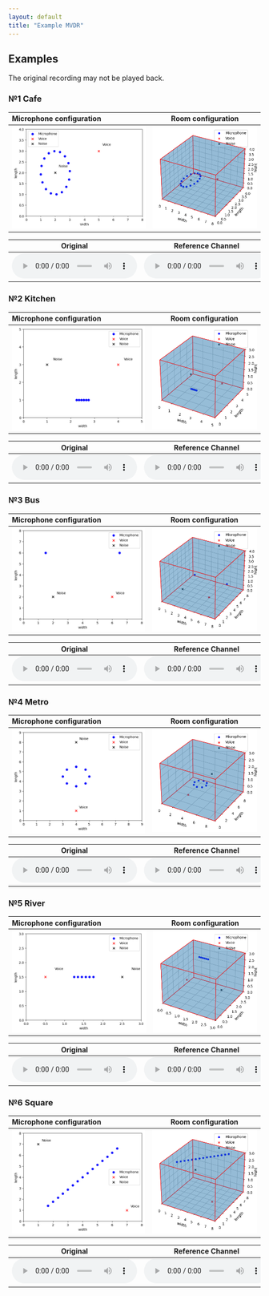 ```yaml
---
layout: default
title: "Example MVDR"
---
```

## Examples
The original recording may not be played back.
### №1 Cafe
| Microphone configuration| Room configuration|
|:------------------------|:------------------------:|
| ![Image1](sample/cafe/2d.png) | ![Image2](sample/cafe/3d.png) |

| Original| Reference Channel| MVDR |
|:------------------------:|:------------------------:|:------------------------:|
| </style> <audio src="sample/cafe/orig.wav" controls preload style="width: 250px; height: 50px;"></audio>  | <audio src="sample/cafe/ref.wav" controls preload style="width: 250px; height: 50px;"></audio>  | <audio src="sample/cafe/mvdr.wav" controls preload style="width: 250px; height: 50px;" ></audio> |

### №2 Kitchen
| Microphone configuration| Room configuration|
|:------------------------|:------------------------:|
| ![Image1](sample/kitchen/2d.png) | ![Image2](sample/kitchen/3d.png) |

| Original| Reference Channel| MVDR |
|:------------------------:|:------------------------:|:------------------------:|
| </style> <audio src="sample/kitchen/orig.wav" controls preload style="width: 250px; height: 50px;"></audio>  | <audio src="sample/kitchen/ref.wav" controls preload style="width: 250px; height: 50px;"></audio>  | <audio src="sample/kitchen/mvdr.wav" controls preload style="width: 250px; height: 50px;" ></audio> |

### №3 Bus
| Microphone configuration| Room configuration|
|:------------------------|:------------------------:|
| ![Image1](sample/bus/2d.png) | ![Image2](sample/bus/3d.png) |

| Original| Reference Channel| MVDR |
|:------------------------:|:------------------------:|:------------------------:|
| </style> <audio src="sample/bus/orig.wav" controls preload style="width: 250px; height: 50px;"></audio>  | <audio src="sample/bus/ref.wav" controls preload style="width: 250px; height: 50px;"></audio>  | <audio src="sample/bus/mvdr.wav" controls preload style="width: 250px; height: 50px;" ></audio> |

### №4 Metro
| Microphone configuration| Room configuration|
|:------------------------|:------------------------:|
| ![Image1](sample/metro/2d.png) | ![Image2](sample/metro/3d.png) |

| Original| Reference Channel| MVDR |
|:------------------------:|:------------------------:|:------------------------:|
| </style> <audio src="sample/metro/orig.wav" controls preload style="width: 250px; height: 50px;"></audio>  | <audio src="sample/metro/ref.wav" controls preload style="width: 250px; height: 50px;"></audio>  | <audio src="sample/metro/mvdr.wav" controls preload style="width: 250px; height: 50px;" ></audio> |

### №5 River
| Microphone configuration| Room configuration|
|:------------------------|:------------------------:|
| ![Image1](sample/river/2d.png) | ![Image2](sample/river/3d.png) |

| Original| Reference Channel| MVDR |
|:------------------------:|:------------------------:|:------------------------:|
| </style> <audio src="sample/river/orig.wav" controls preload style="width: 250px; height: 50px;"></audio>  | <audio src="sample/river/ref.wav" controls preload style="width: 250px; height: 50px;"></audio>  | <audio src="sample/river/mvdr.wav" controls preload style="width: 250px; height: 50px;" ></audio> |

### №6 Square
| Microphone configuration| Room configuration|
|:------------------------|:------------------------:|
| ![Image1](sample/square/2d.png) | ![Image2](sample/square/3d.png) |

| Original| Reference Channel| MVDR |
|:------------------------:|:------------------------:|:------------------------:|
| </style> <audio src="sample/square/orig.wav" controls preload style="width: 250px; height: 50px;"></audio>  | <audio src="sample/square/ref.wav" controls preload style="width: 250px; height: 50px;"></audio>  | <audio src="sample/square/mvdr.wav" controls preload style="width: 250px; height: 50px;" ></audio> |